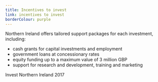 ```yaml
---
title: Incentives to invest
link: incentives to invest
borderColour: purple
---
```

Northern Ireland offers tailored support packages for each investment, including: 


- cash grants for capital investments and employment
- government loans at concessionary rates
- equity funding up to a maximum value of 3 million GBP
- support for research and development, training and marketing
<div class="region--small-text"><p>Invest Northern Ireland 2017</p></div>